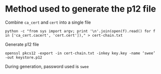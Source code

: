 # Method used to generate the p12 file

Combine `ca_cert` and `cert` into a single file

```
python -c "from sys import argv; print '\n'.join(open(f).read() for f in ['ca_cert.cacert', 'cert.cert'])," > cert-chain.txt
```

Generate p12 file

```
openssl pkcs12 -export -in cert-chain.txt -inkey key.key -name ‘swee’ -out keystore.p12
```

During generation, password used is `swee`
